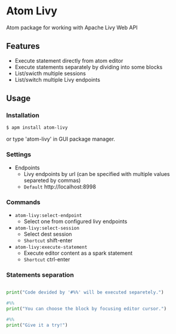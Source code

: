 # Atom Livy

Atom package for working with Apache Livy Web API

## Features

- Execute statement directly from atom editor
- Execute statements separately by dividing into some blocks
- List/swicth multiple sessions
- List/switch multiple Livy endpoints

## Usage

### Installation

```bash
$ apm install atom-livy
```

or type 'atom-livy' in GUI package manager.

### Settings

- Endpoints
	- Livy endpoints by url (can be specified with multiple values separeted by commas)
	- `Default` http://localhost:8998

### Commands

- `atom-livy:select-endpoint`
	- Select one from configured livy endpoints
- `atom-livy:select-session`
	- Select dest session
	- `Shortcut` shift-enter
- `atom-livy:execute-statement`
	- Execute editor content as a spark statement
	- `Shortcut` ctrl-enter

### Statements separation

```python

print("Code devided by '#%%' will be executed separetely.")

#%%
print("You can choose the block by focusing editor cursor.")

#%%
print("Give it a try!")

```